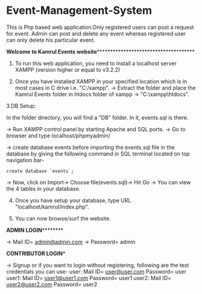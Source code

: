 # Event-Management-System
This is Php based web application.Only registered users can post a request for event. Admin can post and delete any event whereas registered user can only delete his particular event.

****Welcome to Kamrul Events website*****************************************

1. To run this web application, you need to install a localhost server XAMPP (version higher or equal to v3.2.2)

2. Once you have installed XAMPP in your specified location which is in most cases in C drive i.e. "C:/xampp".
-> Extract the folder and place the Kamrul Events folder in htdocs folder of xampp -> "C:\xampp\htdocs\".

3.DB Setup:

In the folder directory, you will find a "DB" folder. In it, events.sql is there.

-> Run XAMPP control panel by starting Apache and SQL ports.
-> Go to browser and type localhost/phpmyadmin/

-> create database events before importing the events.sql file in the database by giving the following command in SQL terminal located on top navigation bar-

	create database `events`;
	
-> Now, click on Import-> Choose file(events.sql)-> Hit Go
-> You can view the 4 tables in your database.


4. Once you have setup your database, type URL "localhost/kamrul/index.php".

5. You can now browse/surf the website.


********ADMIN LOGIN****************

-> Mail ID= admin@admin.com
-> Password= admin


**********CONTRIBUTOR LOGIN***********

-> Signup or if you want to login without registering, following are the test credentials you can use-
user:
	Mail ID= user@user.com
	Password= user
user1:
	Mail ID= user1@user1.com
	Password= user1
user2:
	Mail ID= user2@user2.com
	Password= user2

